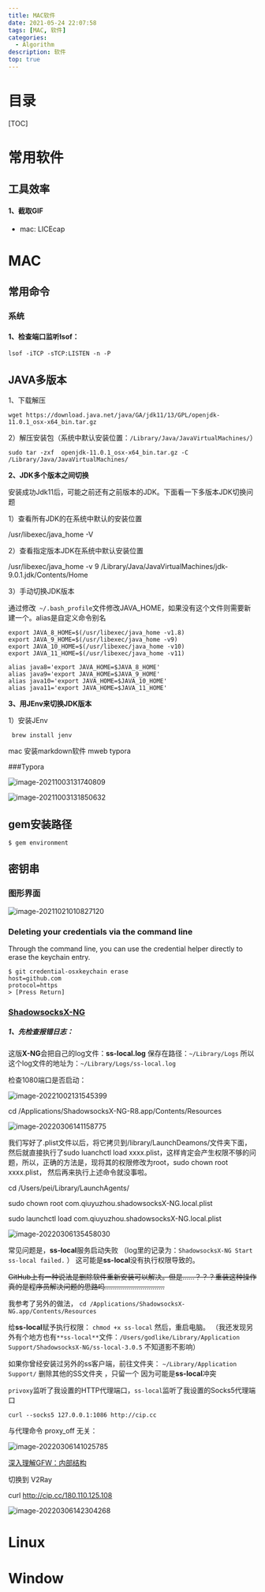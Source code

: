 ```yaml
---
title: MAC软件
date: 2021-05-24 22:07:58
tags: [MAC, 软件]
categories:
  - Algorithm
description: 软件
top: true
---
```




# 目录

[TOC]



# 常用软件

## 工具效率

#### 1、截取GIF

* mac: LICEcap







# MAC

## 常用命令

### 系统

#### 1、检查端口监听lsof：

`lsof -iTCP -sTCP:LISTEN -n -P`





## JAVA多版本

1、下载解压

```
wget https://download.java.net/java/GA/jdk11/13/GPL/openjdk-11.0.1_osx-x64_bin.tar.gz
```

2）解压安装包（系统中默认安装位置：`/Library/Java/JavaVirtualMachines/`）

```
sudo tar -zxf  openjdk-11.0.1_osx-x64_bin.tar.gz -C /Library/Java/JavaVirtualMachines/
```



**2、JDK多个版本之间切换**

安装成功Jdk11后，可能之前还有之前版本的JDK。下面看一下多版本JDK切换问题

1）查看所有JDK的在系统中默认的安装位置

/usr/libexec/java_home  -V

2）查看指定版本JDK在系统中默认安装位置

/usr/libexec/java_home -v 9
/Library/Java/JavaVirtualMachines/jdk-9.0.1.jdk/Contents/Home

3）手动切换JDK版本

通过修改` ~/.bash_profile`文件修改JAVA_HOME，如果没有这个文件则需要新建一个。alias是自定义命令别名

```
export JAVA_8_HOME=$(/usr/libexec/java_home -v1.8)
export JAVA_9_HOME=$(/usr/libexec/java_home -v9)
export JAVA_10_HOME=$(/usr/libexec/java_home -v10)
export JAVA_11_HOME=$(/usr/libexec/java_home -v11)

alias java8='export JAVA_HOME=$JAVA_8_HOME'
alias java9='export JAVA_HOME=$JAVA_9_HOME'
alias java10='export JAVA_HOME=$JAVA_10_HOME'
alias java11='export JAVA_HOME=$JAVA_11_HOME'
```



**3、用JEnv来切换JDK版本**

1）安装JEnv

```
 brew install jenv
```


mac 安装markdown软件 mweb typora





###Typora



![image-20211003131740809](mac/image-20211003131740809.png)



![image-20211003131850632](mac/image-20211003131850632.png)



## gem安装路径

```
$ gem environment
```





## 密钥串

### 图形界面

![image-20211021010827120](mac/image-20211021010827120.png)

### Deleting your credentials via the command line

Through the command line, you can use the credential helper directly to erase the keychain entry.

```shell
$ git credential-osxkeychain erase
host=github.com
protocol=https
> [Press Return]
```





### [ShadowsocksX-NG](https://www.twisted-meadows.com/shadowsocksx-ng/)

##### 1、先检查报错日志：

这版**X-NG**会把自己的log文件：**ss-local.log**
保存在路径：`~/Library/Logs`
所以这个log文件的地址为：`~/Library/Logs/ss-local.log`

检查1080端口是否启动：

![image-20221002131545399](mac/image-20221002131545399.png)



cd /Applications/ShadowsocksX-NG-R8.app/Contents/Resources

![image-20220306141158775](mac/image-20220306141158775.png)





我们写好了.plist文件以后，将它拷贝到/library/LaunchDeamons/文件夹下面，然后就直接执行了sudo luanchctl load xxxx.plist，这样肯定会产生权限不够的问题，所以，正确的方法是，现将其的权限修改为root，sudo chown root xxxx.plist， 然后再来执行上述命令就没事啦。

cd /Users/pei/Library/LaunchAgents/

sudo chown root com.qiuyuzhou.shadowsocksX-NG.local.plist

sudo launchctl load com.qiuyuzhou.shadowsocksX-NG.local.plist

![image-20220306135458030](mac/image-20220306135458030.png)





常见问题是，**ss-local**服务启动失败
（log里的记录为：`ShadowsocksX-NG Start ss-local failed.` ）
这可能是**ss-local**没有执行权限导致的。

~~GitHub上有一种说法是删除软件重新安装可以解决。但是……？？？重装这种操作真的是程序员解决问题的思路吗…………………………~~

我参考了另外的做法，
`cd /Applications/ShadowsocksX-NG.app/Contents/Resources`

给**ss-local**赋予执行权限：
`chmod +x ss-local`
然后，重启电脑。
（我还发现另外有个地方也有`**ss-local**`文件：`/Users/godlike/Library/Application Support/ShadowsocksX-NG/ss-local-3.0.5`  不知道影不影响）





如果你曾经安装过另外的ss客户端，前往文件夹：
`~/Library/Application Support/`
删除其他的SS文件夹 ，只留一个
因为可能是**ss-local**冲突







`privoxy`监听了我设置的HTTP代理端口，`ss-local`监听了我设置的Socks5代理端口

```
curl --socks5 127.0.0.1:1086 http://cip.cc
```

与代理命令 proxy_off 无关：

![image-20220306141025785](mac/image-20220306141025785.png)



[深入理解GFW：内部结构](https://gfwrev.blogspot.jp/2010/02/gfw.html)

切换到 V2Ray 

curl http://cip.cc/180.110.125.108

![image-20220306142304268](mac/image-20220306142304268.png)





# Linux





# Window

